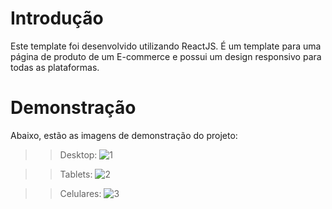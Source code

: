 # Introdução

Este template foi desenvolvido utilizando ReactJS. É um template para uma página de produto de um E-commerce e possui um design responsivo para todas as plataformas.

# Demonstração
Abaixo, estão as imagens de demonstração do projeto:

>> Desktop:
![1](https://github.com/felipedalperio/Template-Produto-Ecommerce/assets/45234913/2a83048f-cfc8-42a2-af84-21a5d0acdbab)

>> Tablets:
![2](https://github.com/felipedalperio/Template-Produto-Ecommerce/assets/45234913/b72b0efe-024d-4777-a518-ff4dec899ecf)

>> Celulares:
![3](https://github.com/felipedalperio/Template-Produto-Ecommerce/assets/45234913/c5e13aed-e6f3-4672-93f5-62225c07a8f5)

